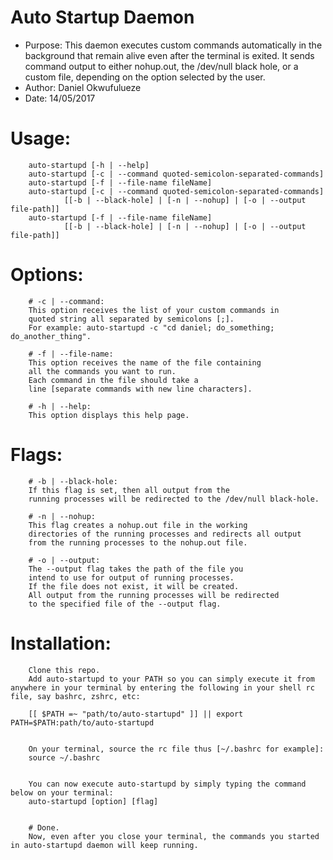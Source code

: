 # Auto Startup Daemon

- Purpose: This daemon executes custom commands automatically in the background that remain alive even after the terminal is exited. It sends command output to either nohup.out, the /dev/null black hole, or a custom file, depending on the option selected by the user.
- Author: Daniel Okwufulueze
- Date: 14/05/2017


# Usage:
        auto-startupd [-h | --help]
        auto-startupd [-c | --command quoted-semicolon-separated-commands]
        auto-startupd [-f | --file-name fileName]
        auto-startupd [-c | --command quoted-semicolon-separated-commands]
                [[-b | --black-hole] | [-n | --nohup] | [-o | --output file-path]]
        auto-startupd [-f | --file-name fileName]
                [[-b | --black-hole] | [-n | --nohup] | [-o | --output file-path]]

# Options:
        # -c | --command:
        This option receives the list of your custom commands in
        quoted string all separated by semicolons [;].
        For example: auto-startupd -c "cd daniel; do_something; do_another_thing".

        # -f | --file-name:
        This option receives the name of the file containing
        all the commands you want to run.
        Each command in the file should take a
        line [separate commands with new line characters].

        # -h | --help:
        This option displays this help page.

# Flags:
        # -b | --black-hole:
        If this flag is set, then all output from the
        running processes will be redirected to the /dev/null black-hole.

        # -n | --nohup:
        This flag creates a nohup.out file in the working
        directories of the running processes and redirects all output
        from the running processes to the nohup.out file.

        # -o | --output:
        The --output flag takes the path of the file you
        intend to use for output of running processes.
        If the file does not exist, it will be created.
        All output from the running processes will be redirected
        to the specified file of the --output flag.

# Installation:
        Clone this repo.
        Add auto-startupd to your PATH so you can simply execute it from anywhere in your terminal by entering the following in your shell rc file, say bashrc, zshrc, etc:
        
        [[ $PATH =~ "path/to/auto-startupd" ]] || export PATH=$PATH:path/to/auto-startupd
        

        On your terminal, source the rc file thus [~/.bashrc for example]:
        source ~/.bashrc
        

        You can now execute auto-startupd by simply typing the command below on your terminal:
        auto-startupd [option] [flag]
        

        # Done.
        Now, even after you close your terminal, the commands you started in auto-startupd daemon will keep running.
